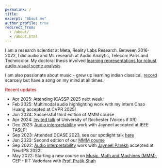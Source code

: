 ```yaml
---
permalink: /
title:
excerpt: "About me"
author_profile: true
redirect_from: 
  - /about/
  - /about.html
---
```

I am a research scientist at Meta, Reality Labs Research. Between 2016-2022, I did audio and ML research at Audio Analytic, Telecom Paris and Technicolor.  My doctoral thesis involved [learning representations for robust audio-visual scene analysis](https://pastel.archives-ouvertes.fr/tel-02115465).

I am also passionate about music - grew up learning indian classical, [record](https://www.youtube.com/@sanjeelparekh869) scarcely but have a song on my mind at all times.

<p style="color:#b30000">Recent updates</p>

 - Apr 2025: Attending ICASSP 2025 next week!
 - Feb 2025: Multimodal audio highlighting work with my intern Chao Huang accepted at CVPR 2025!  
 - Jun 2024: Successful third edition of MMM course  
 - Apr 2024: [Invited talk](https://www.youtube.com/watch?v=JpUc28iYV-c) at University of Rochester (Voices if XR)  
 - Dec 2023: [Audio interpretability](https://arxiv.org/abs/2305.07132) work with Jayneel accepted at IEEE TASLP!  
 - Sep 2023: Attended DCASE 2023, see our spotlight talk [here](https://www.youtube.com/watch?v=N7ajQQksyMM&t=2319s)  
 - Jun 2023: Second edition of our [MMM course](https://sites.google.com/iiitvadodara.ac.in/mmm) 
 - Sep 2022: [Audio interpretability](https://arxiv.org/abs/2202.11479) work with [Jayneel Parekh](https://jayneelparekh.github.io/) accepted at NeurIPS 2022!  
 - May 2022: Starting a new course on [Music, Math and Machines (MMM)](https://sites.google.com/iiitvadodara.ac.in/mmm), CEP - IIIT Vadodara with [Prof. Pratik Shah](https://pratikiiitv.github.io/)
